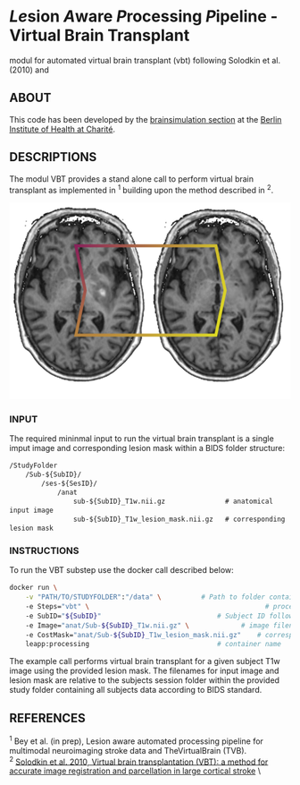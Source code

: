 # *Le*sion *A*ware *P*rocessing *P*ipeline - Virtual Brain Transplant
modul for automated virtual brain transplant (vbt) following Solodkin et al. (2010) and 


## ABOUT

This code has been developed by the [brainsimulation section](www.brainsimulation.org) at the [Berlin Institute of Health at Charité](www.bihealth.org).

## DESCRIPTIONS

The modul VBT provides a stand alone call to perform virtual brain transplant as implemented in <sup>1</sup> building upon the method described in <sup>2</sup>.

<p align='center'>
    <img src= 'images/VBT.png'>
</p>


### INPUT

The required mininmal input to run the virtual brain transplant is a single imput image and corresponding lesion mask within a BIDS folder structure:

```
/StudyFolder
    /Sub-${SubID}/
        /ses-${SesID}/
            /anat
                sub-${SubID}_T1w.nii.gz               # anatomical input image
                sub-${SubID}_T1w_lesion_mask.nii.gz   # corresponding lesion mask
```

### INSTRUCTIONS

To run the VBT substep use the docker call described below:

```bash
docker run \
    -v "PATH/TO/STUDYFOLDER":"/data" \          # Path to folder containing image to use for VBT
    -e Steps="vbt" \                                            # processing substep call
    -e SubID="${SubID}"                             # Subject ID following BIDS
    -e Image="anat/Sub-${SubID}_T1w.nii.gz" \             # image filename within STUDYFOLDER/SUBJECT/SESSION directory to transplant
    -e CostMask="anat/Sub-${SubID}_T1w_lesion_mask.nii.gz"    # corresponding lesion mask within STUDYFOLDER/SUBJECT/SESSION directory
    leapp:processing                                # container name
```

The example call performs virtual brain transplant for a given subject T1w image using the provided lesion mask. The filenames for input image and lesion mask are relative to the subjects session folder within the provided study folder containing all subjects data according to BIDS standard.

## REFERENCES

<sup>1</sup> Bey et al. (in prep), Lesion aware automated processing pipeline for multimodal neuroimaging stroke data and TheVirtualBrain (TVB).\
<sup>2</sup> [Solodkin et al. 2010, Virtual brain transplantation (VBT): a method for accurate image registration and parcellation in large cortical stroke](https://pubmed.ncbi.nlm.nih.gov/21175010/) \
